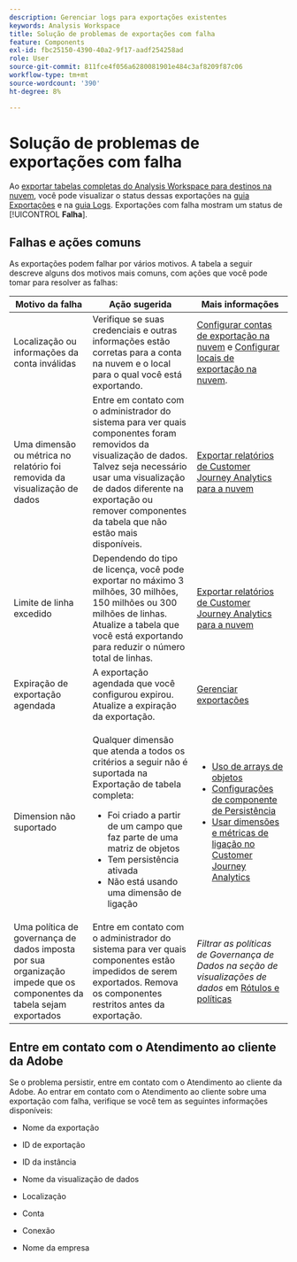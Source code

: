 ```yaml
---
description: Gerenciar logs para exportações existentes
keywords: Analysis Workspace
title: Solução de problemas de exportações com falha
feature: Components
exl-id: fbc25150-4390-40a2-9f17-aadf254258ad
role: User
source-git-commit: 811fce4f056a6280081901e484c3af8209f87c06
workflow-type: tm+mt
source-wordcount: '390'
ht-degree: 8%

---
```


# Solução de problemas de exportações com falha

Ao [exportar tabelas completas do Analysis Workspace para destinos na nuvem](/help/analysis-workspace/export/export-cloud.md), você pode visualizar o status dessas exportações na [guia Exportações](/help/components/exports/manage-exports.md) e na [guia Logs](/help/components/exports/manage-export-logs.md). Exportações com falha mostram um status de [!UICONTROL **Falha**].

## Falhas e ações comuns

As exportações podem falhar por vários motivos. A tabela a seguir descreve alguns dos motivos mais comuns, com ações que você pode tomar para resolver as falhas:

| Motivo da falha | Ação sugerida | Mais informações |
|---------|----------|---------|
| Localização ou informações da conta inválidas | Verifique se suas credenciais e outras informações estão corretas para a conta na nuvem e o local para o qual você está exportando. | [Configurar contas de exportação na nuvem](/help/components/exports/cloud-export-accounts.md) e [Configurar locais de exportação na nuvem](/help/components/exports/cloud-export-locations.md). |
| Uma dimensão ou métrica no relatório foi removida da visualização de dados | Entre em contato com o administrador do sistema para ver quais componentes foram removidos da visualização de dados. Talvez seja necessário usar uma visualização de dados diferente na exportação ou remover componentes da tabela que não estão mais disponíveis. | [Exportar relatórios de Customer Journey Analytics para a nuvem](/help/analysis-workspace/export/export-cloud.md) |
| Limite de linha excedido | Dependendo do tipo de licença, você pode exportar no máximo 3 milhões, 30 milhões, 150 milhões ou 300 milhões de linhas. Atualize a tabela que você está exportando para reduzir o número total de linhas. | [Exportar relatórios de Customer Journey Analytics para a nuvem](/help/analysis-workspace/export/export-cloud.md) |
| Expiração de exportação agendada | A exportação agendada que você configurou expirou. Atualize a expiração da exportação. | [Gerenciar exportações](/help/components/exports/manage-exports.md) |
| Dimension não suportado | <p>Qualquer dimensão que atenda a todos os critérios a seguir não é suportada na Exportação de tabela completa:</p> <ul><li>Foi criado a partir de um campo que faz parte de uma matriz de objetos</li><li>Tem persistência ativada<li>Não está usando uma dimensão de ligação</li> | <ul><li>[Uso de arrays de objetos](/help/use-cases/object-arrays.md)</li><li>[Configurações de componente de Persistência](/help/data-views/component-settings/persistence.md)<li>[Usar dimensões e métricas de ligação no Customer Journey Analytics](/help/use-cases/data-views/binding-dimensions-metrics.md)</li> |
| Uma política de governança de dados imposta por sua organização impede que os componentes da tabela sejam exportados | Entre em contato com o administrador do sistema para ver quais componentes estão impedidos de serem exportados. Remova os componentes restritos antes da exportação. | *Filtrar as políticas de Governança de Dados na seção de visualizações de dados* em [Rótulos e políticas](/help/data-views/data-governance.md) |

## Entre em contato com o Atendimento ao cliente da Adobe

Se o problema persistir, entre em contato com o Atendimento ao cliente da Adobe. Ao entrar em contato com o Atendimento ao cliente sobre uma exportação com falha, verifique se você tem as seguintes informações disponíveis:

* Nome da exportação

* ID de exportação

* ID da instância

* Nome da visualização de dados

* Localização

* Conta

* Conexão

* Nome da empresa
